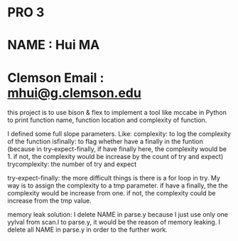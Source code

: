 # PRO 3
# NAME : Hui MA
# Clemson Email : mhui@g.clemson.edu

this project is to use bison & flex to implement a tool like mccabe in Python to print function name, function location and complexity of function.

I defined some full slope parameters.
Like:
	complexity: to log the complexity of the function
	isfinally: to flag whether have a finally in the funtion
				(because in try-expect-finally, if have finally here, the complexity would be 1. if not, the complexity would be increase by the count of try and expect)
	trycomplexity: the number of try and expect


try-expect-finally: the more difficult things is there is a for loop in 					try. My way is to assign the complexity to a tmp 						parameter. if have a finally, the the complexity 						would be increase from one. if not, the complexity						could be increase from the tmp value.

memory leak solution:
	I delete NAME in parse.y because I just use only one yylval from scan.l to parse.y, it would be the reason of memory leaking.
	I delete all NAME in parse.y in order to the further work.